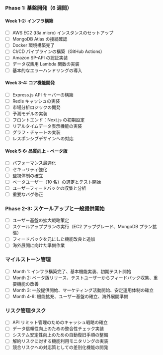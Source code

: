 ### Phase 1: 基盤開発（6 週間）

#### Week 1-2: インフラ構築

- [ ] AWS EC2 (t3a.micro) インスタンスのセットアップ
- [ ] MongoDB Atlas の接続確認
- [ ] Docker 環境構築完了
- [ ] CI/CD パイプラインの構築（GitHub Actions）
- [ ] Amazon SP-API の認証実装
- [ ] データ収集用 Lambda 関数の実装
- [ ] 基本的なエラーハンドリングの導入

#### Week 3-4: コア機能開発

- [ ] Express.js API サーバーの構築
- [ ] Redis キャッシュの実装
- [ ] 市場分析ロジックの開発
- [ ] 予測モデルの実装
- [ ] フロントエンド：Next.js の初期設定
- [ ] リアルタイムデータ表示機能の実装
- [ ] グラフ・チャートの実装
- [ ] レスポンシブデザインへの対応

#### Week 5-6: 品質向上・ベータ版

- [ ] パフォーマンス最適化
- [ ] セキュリティ強化
- [ ] 監視体制の確立
- [ ] ベータユーザー（10 名）の選定とテスト開始
- [ ] ユーザーフィードバックの収集と分析
- [ ] 重要なバグ修正

### Phase 2-3: スケールアップと一般提供開始

- [ ] ユーザー基盤の拡大戦略策定
- [ ] スケールアッププランの実行（EC2 アップグレード、MongoDB プラン拡張）
- [ ] フィードバックを元にした機能改良と追加
- [ ] 海外展開に向けた準備作業

### マイルストーン管理

- [ ] Month 1: インフラ構築完了、基本機能実装、初期テスト開始
- [ ] Month 2: ベータ版リリース、テストユーザーからフィードバック収集、重要機能の改善
- [ ] Month 3: 一般提供開始、マーケティング活動開始、安定運用体制の確立
- [ ] Month 4-6: 機能拡充、ユーザー基盤の確立、海外展開準備

### リスク管理タスク

- [ ] API リミット管理のためのキャッシュ戦略の確立
- [ ] データ信頼性向上のための整合性チェック実装
- [ ] システム安定性向上のための自動復旧手順の整備
- [ ] 解約リスクに対する機能利用モニタリングの実装
- [ ] 競合リスクへの対応策としての差別化機能の開発
